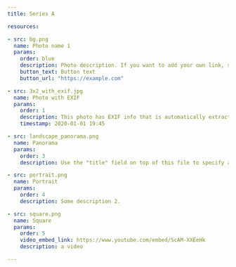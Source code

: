 ```yaml
---
title: Series A

resources:

- src: bg.png
  name: Photo name 1
  params:
    order: blue
    description: Photo description. If you want to add your own link, specify button_text and button_url here.
    button_text: Button text
    button_url: "https://example.com"

- src: 3x2_with_exif.jpg
  name: Photo with EXIF
  params:
    order: 1
    description: This photo has EXIF info that is automatically extracted. Only JPG and TIFF files supports EXIF. If the automatically extracted time is incorrect, use "timestamp" field to supply your own time.
    timestamp: 2020-01-01 19:45

- src: landscape_panorama.png
  name: Panorama
  params:
    order: 3
    description: Use the "title" field on top of this file to specify a series name for a stylized appearance. It is hidden if "title" is unspecified.

- src: portrait.png
  name: Portrait
  params:
    order: 4
    description: Some description 2.

- src: square.png
  name: Square
  params:
    order: 5
    video_embed_link: https://www.youtube.com/embed/ScAM-XXEeHk
    description: a video

---
```

